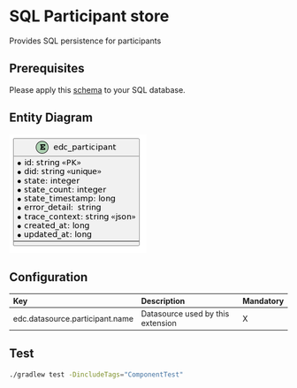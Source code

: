 # SQL Participant store

Provides SQL persistence for participants

## Prerequisites

Please apply this [schema](docs/schema.sql) to your SQL database.

## Entity Diagram

![ER Diagram](docs/er.png)

## Configuration

| Key                             | Description                       | Mandatory | 
|:--------------------------------|:----------------------------------|-----------|
| edc.datasource.participant.name | Datasource used by this extension | X         |

## Test

```bash
./gradlew test -DincludeTags="ComponentTest"
```